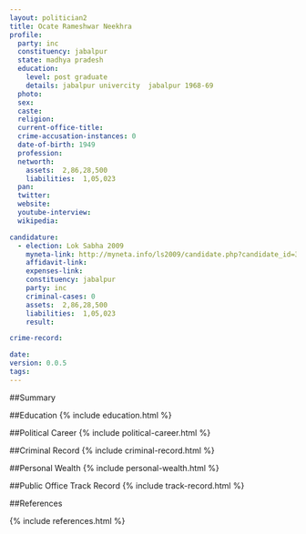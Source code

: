 ```yaml
---
layout: politician2
title: Ocate Rameshwar Neekhra
profile: 
  party: inc
  constituency: jabalpur
  state: madhya pradesh
  education: 
    level: post graduate
    details: jabalpur univercity  jabalpur 1968-69
  photo: 
  sex: 
  caste: 
  religion: 
  current-office-title: 
  crime-accusation-instances: 0
  date-of-birth: 1949
  profession: 
  networth: 
    assets:  2,86,28,500
    liabilities:  1,05,023
  pan: 
  twitter: 
  website: 
  youtube-interview: 
  wikipedia: 

candidature: 
  - election: Lok Sabha 2009
    myneta-link: http://myneta.info/ls2009/candidate.php?candidate_id=3309
    affidavit-link: 
    expenses-link: 
    constituency: jabalpur 
    party: inc
    criminal-cases: 0
    assets:  2,86,28,500
    liabilities:  1,05,023
    result:  

crime-record: 

date: 
version: 0.0.5
tags: 
---
```

##Summary


##Education
{% include education.html %}


##Political Career
{% include political-career.html %}


##Criminal Record
{% include criminal-record.html %}


##Personal Wealth
{% include personal-wealth.html %}


##Public Office Track Record
{% include track-record.html %}


##References


{% include references.html %}